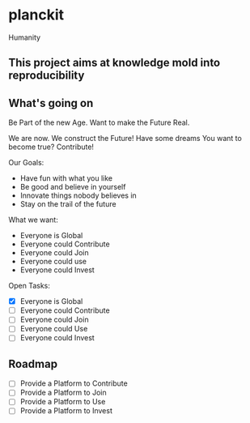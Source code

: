 # planckit
Humanity

## This project aims at knowledge mold into reproducibility
 
##	What's going on

Be Part of the new Age.
Want to make the Future Real.

We are now. We construct the Future!
Have some dreams You want to become true? Contribute!

Our Goals:
-	Have fun with what you like
-	Be good and believe in yourself
-	Innovate things nobody believes in
-	Stay on the trail of the future

What we want:
-	Everyone is Global
-	Everyone could Contribute
-	Everyone could Join
-	Everyone could use
-	Everyone could Invest

Open Tasks:
- [x]	Everyone is Global
- [ ]	Everyone could Contribute
- [ ]	Everyone could Join
- [ ]	Everyone could Use
- [ ]	Everyone could Invest

## Roadmap
- [ ]	Provide a Platform to Contribute
- [ ]	Provide a Platform to Join
- [ ]	Provide a Platform to Use
- [ ]	Provide a Platform to Invest
